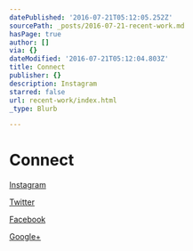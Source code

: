 ```yaml
---
datePublished: '2016-07-21T05:12:05.252Z'
sourcePath: _posts/2016-07-21-recent-work.md
hasPage: true
author: []
via: {}
dateModified: '2016-07-21T05:12:04.803Z'
title: Connect
publisher: {}
description: Instagram
starred: false
url: recent-work/index.html
_type: Blurb

---
```

# Connect

[Instagram][0]

[Twitter][1]

[Facebook][2]

[Google+][3]

[0]: https://www.instagram.com/stu_coston/?hl=en "instagram"
[1]: https://twitter.com/stucoston "twitter"
[2]: https://www.facebook.com/stu.coston "facebook"
[3]: https://plus.google.com/u/0/118271467680079337115 "Google+"